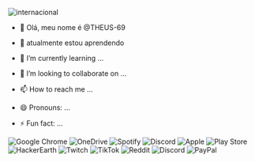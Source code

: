 <!---esecial repositório sobre o github --->

<!---comentário, serve para esconder ou ocultar dados --->
![internacional](https://blogger.googleusercontent.com/img/b/R29vZ2xl/AVvXsEj6eu2xh50rHqXLSzwr_MckwdqUbYzrarVemtEQGWboL-YLhTD-1FCZqwkh0U5V4nKX4FDZVBRtlcK2Pv8l1hb4dsg1VG56mp7tKgPQYq01RfE0i6lSYwa-NYJOGwqvrN5CMmVe15HJhuHZ/s1600/i3.gif)
- 👋 Olá, meu nome é @THEUS-69
- 👀 atualmente estou aprendendo
  
- 🌱 I’m currently learning ...
- 💞️ I’m looking to collaborate on ...
- 📫 How to reach me ...
- 😄 Pronouns: ...

- ⚡ Fun fact: ...

![Google Chrome](https://img.shields.io/badge/Google%20Chrome-4285F4?style=for-the-badge&logo=GoogleChrome&logoColor=white)
![OneDrive](https://img.shields.io/badge/OneDrive-0078D4.svg?style=for-the-badge&logo=microsoftonedrive&logoColor=white)
![Spotify](https://img.shields.io/badge/Spotify-1ED760?style=for-the-badge&logo=spotify&logoColor=white)
![Discord](https://img.shields.io/badge/Discord-%235865F2.svg?style=for-the-badge&logo=discord&logoColor=white)
![Apple](https://img.shields.io/badge/Apple-%23000000.svg?style=for-the-badge&logo=apple&logoColor=white)
![Play Store](https://img.shields.io/badge/Google_Play-414141?style=for-the-badge&logo=google-play&logoColor=white)
![HackerEarth](https://img.shields.io/badge/HackerEarth-%232C3454.svg?style=for-the-badge&logo=HackerEarth&logoColor=Blue)
![Twitch](https://img.shields.io/badge/Twitch-9347FF?style=for-the-badge&logo=twitch&logoColor=white)
![TikTok](https://img.shields.io/badge/TikTok-%23000000.svg?style=for-the-badge&logo=TikTok&logoColor=white)
![Reddit](https://img.shields.io/badge/Reddit-FF4500?style=for-the-badge&logo=reddit&logoColor=white)
![Discord](https://img.shields.io/badge/Discord-%235865F2.svg?style=for-the-badge&logo=discord&logoColor=white)
![PayPal](https://img.shields.io/badge/PayPal-00457C?style=for-the-badge&logo=paypal&logoColor=white)
